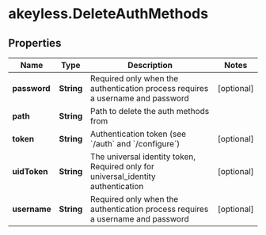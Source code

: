 # akeyless.DeleteAuthMethods

## Properties

Name | Type | Description | Notes
------------ | ------------- | ------------- | -------------
**password** | **String** | Required only when the authentication process requires a username and password | [optional] 
**path** | **String** | Path to delete the auth methods from | 
**token** | **String** | Authentication token (see &#x60;/auth&#x60; and &#x60;/configure&#x60;) | [optional] 
**uidToken** | **String** | The universal identity token, Required only for universal_identity authentication | [optional] 
**username** | **String** | Required only when the authentication process requires a username and password | [optional] 


